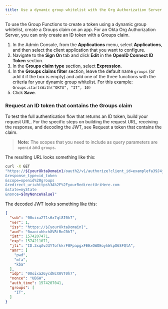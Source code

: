 ```yaml
---
title: Use a dynamic group whitelist with the Org Authorization Server
---
```

To use the Group Functions to create a token using a dynamic group whitelist, create a Groups claim on an app. For an Okta Org Authorization Server, you can only create an ID token with a Groups claim.

1. In the Admin Console, from the **Applications** menu, select **Applications**, and then select the client application that you want to configure.
2. Navigate to the **Sign On** tab and click **Edit** in the **OpenID Connect ID Token** section.
3. In the **Groups claim type** section, select **Expression**.
4. In the **Groups claims filter** section, leave the default name `groups` (or add it if the box is empty) and add one of the three functions with the criteria for your dynamic group whitelist. For this example: `Groups.startsWith("OKTA", "IT", 10)`
5. Click **Save**.

### Request an ID token that contains the Groups claim

To test the full authentication flow that returns an ID token, build your request URL. For the specific steps on building the request URL, receiving the response, and decoding the JWT, see <GuideLink link="../request-token-claim">Request a token that contains the claim</GuideLink>.

> **Note:** The scopes that you need to include as query parameters are `openid` and `groups`.

The resulting URL looks something like this:

```bash
curl -X GET
"https://${yourOktaDomain}/oauth2/v1/authorize?client_id=examplefa39J4jXdcCwWA
&response_type=id_token
&scope=openid%20groups
&redirect_uri=https%3A%2F%2FyourRedirectUriHere.com
&state=myState
&nonce=${myNonceValue}"
```

The decoded JWT looks something like this:

```json
{
  "sub": "00uixa271s6x7qt8I0h7",
  "ver": 1,
  "iss": "https://${yourOktaDomain}",
  "aud": "0oaoiuhhch8VRtBnC0h7",
  "iat": 1574207471,
  "exp": 1574211071,
  "jti": "ID.3xqAvJ3YTofkkrF0FpapgxFEExGWOEoyhWspO6SFQtA",
  "amr": [
    "pwd",
    "mfa",
    "kba"
  ],
  "idp": "00oixa26ycdNcX0VT0h7",
  "nonce": "UBGW",
  "auth_time": 1574207041,
  "groups": [
    "IT",
  ]
}
```

<NextSectionLink/>
